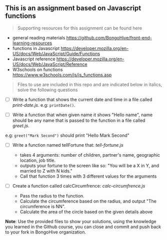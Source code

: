 ## This is an assignment based on Javascript functions

> Supporting resources for this assignment can be found here   

- general reading materials https://github.com/BongoHive/front-end-learning-resources
- functions in Javascript https://developer.mozilla.org/en-US/docs/Web/JavaScript/Guide/Functions
- Javascript reference https://developer.mozilla.org/en-US/docs/Web/JavaScript/Reference
- W3schools on functions https://www.w3schools.com/js/js_functions.asp

> Files to use are included in this repo and are indicated below in italics, solve the following questions


- [ ] Write a function that shows the current date and time in a file called *print-date.js*. e.g: `printDate()`. 

- [ ] Write a function that when given name it shows "Hello name", name should be any name that is passed to the function in a file called *greet.js*.

 e.g: `greet("Mark Second")` should print "Hello Mark Second"  
- [ ] Write a function named tellFortune that:  *tell-fortune.js*
    - takes 4 arguments: number of children, partner's name, geographic location, job title.
    - outputs your fortune to the screen like so: "You will be a X in Y, and married to Z with N kids."
    - Call that function 3 times with 3 different values for the arguments
    
- [ ] Create a function called calcCircumfrence: *calc-circumfrence.js*
    - Pass the radius to the function.
    - Calculate the circumference based on the radius, and output "The circumference is NN".
    - Calculate the area of the circle based on the given details above

**Note**: Use the provided files to show your solutions, using the knowledge you learned in the Github course, you can close and commit and push back to your fork in BongoHive organization.
